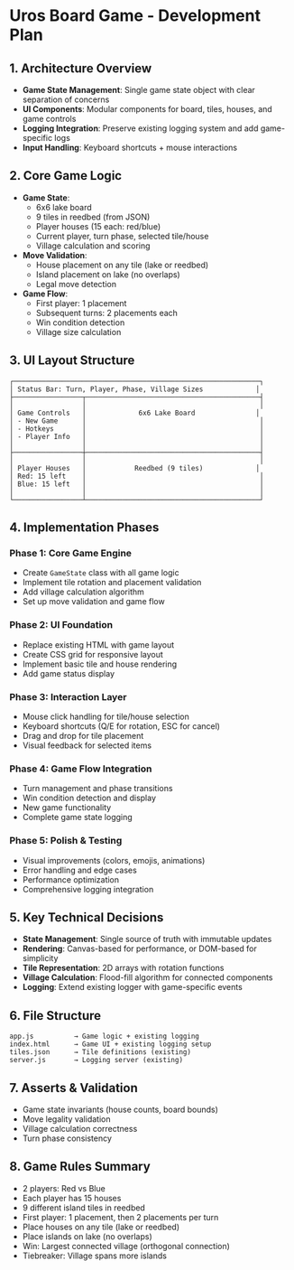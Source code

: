 # Uros Board Game - Development Plan

## 1. **Architecture Overview**
- **Game State Management**: Single game state object with clear separation of concerns
- **UI Components**: Modular components for board, tiles, houses, and game controls
- **Logging Integration**: Preserve existing logging system and add game-specific logs
- **Input Handling**: Keyboard shortcuts + mouse interactions

## 2. **Core Game Logic**
- **Game State**: 
  - 6x6 lake board
  - 9 tiles in reedbed (from JSON)
  - Player houses (15 each: red/blue)
  - Current player, turn phase, selected tile/house
  - Village calculation and scoring
- **Move Validation**: 
  - House placement on any tile (lake or reedbed)
  - Island placement on lake (no overlaps)
  - Legal move detection
- **Game Flow**: 
  - First player: 1 placement
  - Subsequent turns: 2 placements each
  - Win condition detection
  - Village size calculation

## 3. **UI Layout Structure**
```
┌─────────────────────────────────────────────────────────────┐
│ Status Bar: Turn, Player, Phase, Village Sizes             │
├─────────────────┬───────────────────────────────────────────┤
│                 │                                           │
│ Game Controls   │             6x6 Lake Board               │
│ - New Game      │                                           │
│ - Hotkeys       │                                           │
│ - Player Info   │                                           │
│                 │                                           │
├─────────────────┼───────────────────────────────────────────┤
│                 │                                           │
│ Player Houses   │            Reedbed (9 tiles)             │
│ Red: 15 left    │                                           │
│ Blue: 15 left   │                                           │
│                 │                                           │
└─────────────────┴───────────────────────────────────────────┘
```

## 4. **Implementation Phases**

### **Phase 1: Core Game Engine**
- Create `GameState` class with all game logic
- Implement tile rotation and placement validation
- Add village calculation algorithm
- Set up move validation and game flow

### **Phase 2: UI Foundation**
- Replace existing HTML with game layout
- Create CSS grid for responsive layout
- Implement basic tile and house rendering
- Add game status display

### **Phase 3: Interaction Layer**
- Mouse click handling for tile/house selection
- Keyboard shortcuts (Q/E for rotation, ESC for cancel)
- Drag and drop for tile placement
- Visual feedback for selected items

### **Phase 4: Game Flow Integration**
- Turn management and phase transitions
- Win condition detection and display
- New game functionality
- Complete game state logging

### **Phase 5: Polish & Testing**
- Visual improvements (colors, emojis, animations)
- Error handling and edge cases
- Performance optimization
- Comprehensive logging integration

## 5. **Key Technical Decisions**
- **State Management**: Single source of truth with immutable updates
- **Rendering**: Canvas-based for performance, or DOM-based for simplicity
- **Tile Representation**: 2D arrays with rotation functions
- **Village Calculation**: Flood-fill algorithm for connected components
- **Logging**: Extend existing logger with game-specific events

## 6. **File Structure**
```
app.js          → Game logic + existing logging
index.html      → Game UI + existing logging setup
tiles.json      → Tile definitions (existing)
server.js       → Logging server (existing)
```

## 7. **Asserts & Validation**
- Game state invariants (house counts, board bounds)
- Move legality validation
- Village calculation correctness
- Turn phase consistency

## 8. **Game Rules Summary**
- 2 players: Red vs Blue
- Each player has 15 houses
- 9 different island tiles in reedbed
- First player: 1 placement, then 2 placements per turn
- Place houses on any tile (lake or reedbed)
- Place islands on lake (no overlaps)
- Win: Largest connected village (orthogonal connection)
- Tiebreaker: Village spans more islands 